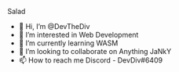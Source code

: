 Salad

- 👋 Hi, I’m @DevTheDiv
- 👀 I’m interested in Web Development
- 🌱 I’m currently learning WASM  
- 💞️ I’m looking to collaborate on Anything JaNkY
- 📫 How to reach me Discord - DevDiv#6409
